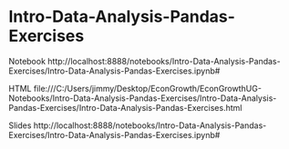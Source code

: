 # Intro-Data-Analysis-Pandas-Exercises
Notebook http://localhost:8888/notebooks/Intro-Data-Analysis-Pandas-Exercises/Intro-Data-Analysis-Pandas-Exercises.ipynb#

HTML file:///C:/Users/jimmy/Desktop/EconGrowth/EconGrowthUG-Notebooks/Intro-Data-Analysis-Pandas-Exercises/Intro-Data-Analysis-Pandas-Exercises/Intro-Data-Analysis-Pandas-Exercises.html

Slides http://localhost:8888/notebooks/Intro-Data-Analysis-Pandas-Exercises/Intro-Data-Analysis-Pandas-Exercises.ipynb#
